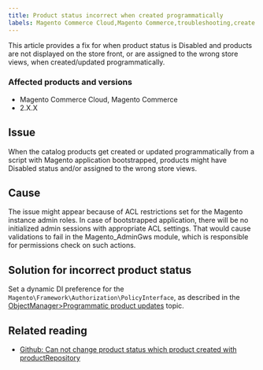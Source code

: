 ```yaml
---
title: Product status incorrect when created programmatically
labels: Magento Commerce Cloud,Magento Commerce,troubleshooting,create product,2.x.x,product status
---
```


This article provides a fix for when product status is Disabled and products are not displayed on the store front, or are assigned to the wrong store views, when created/updated programmatically.

### Affected products and versions

* Magento Commerce Cloud, Magento Commerce
* 2.X.X

## Issue

When the catalog products get created or updated programmatically from a script with Magento application bootstrapped, products might have Disabled status and/or assigned to the wrong store views.

## Cause

The issue might appear because of ACL restrictions set for the Magento instance admin roles. In case of bootstrapped application, there will be no initialized admin sessions with appropriate ACL settings. That would cause validations to fail in the Magento\_AdminGws module, which is responsible for permissions check on such actions.

## Solution for incorrect product status

Set a dynamic DI preference for the `` Magento\Framework\Authorization\PolicyInterface ``, as described in the [ObjectManager>Programmatic product updates](https://devdocs.magento.com/guides/v2.3/extension-dev-guide/object-manager.html#programmatic-product-updates) topic.

## Related reading

* [Github: Can not change product status which product created with productRepository](https://github.com/magento/magento2/issues/5664)